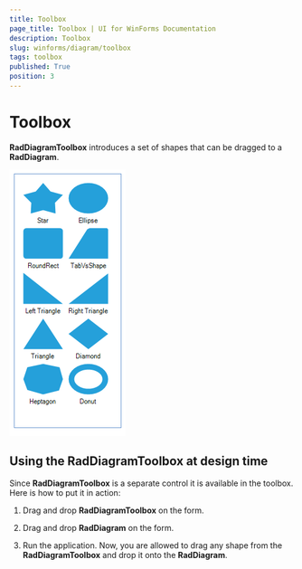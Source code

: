 ```yaml
---
title: Toolbox
page_title: Toolbox | UI for WinForms Documentation
description: Toolbox
slug: winforms/diagram/toolbox
tags: toolbox
published: True
position: 3
---
```


# Toolbox



__RadDiagramToolbox__  introduces a set of shapes that can be dragged to a __RadDiagram__.

![diagram-toolbox 001](images/diagram-toolbox001.png)

## Using the RadDiagramToolbox at design time

Since __RadDiagramToolbox__ is a separate control it is available in the toolbox. Here is how to put it in action:

1. Drag and drop __RadDiagramToolbox__ on the form.
            

1. Drag and drop __RadDiagram__ on the form.
            

1. Run the application. Now, you are allowed to drag any shape from the __RadDiagramToolbox__ and drop it onto the __RadDiagram__.  
            
